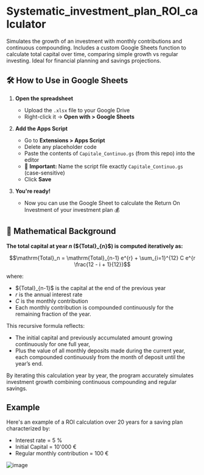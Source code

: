 # Systematic_investment_plan_ROI_calculator
Simulates the growth of an investment with monthly contributions and continuous compounding. Includes a custom Google Sheets function to calculate total capital over time, comparing simple growth vs regular investing. Ideal for financial planning and savings projections.

## 🛠️ How to Use in Google Sheets

1. **Open the spreadsheet**  
   - Upload the `.xlsx` file to your Google Drive  
   - Right-click it → **Open with > Google Sheets**

2. **Add the Apps Script**  
   - Go to **Extensions > Apps Script**  
   - Delete any placeholder code  
   - Paste the contents of `Capitale_Continuo.gs` (from this repo) into the editor  
   - 📛 **Important:** Name the script file exactly `Capitale_Continuo.gs` (case-sensitive)  
   - Click **Save**

3. **You're ready!**  
   - Now you can use the Google Sheet to calculate the Return On Investment of your investment plan 💰
  
## 🔢 Mathematical Background


**The total capital at year $n$ ($\{Total}_{n}$) is computed iteratively as:**

```math
\mathrm{Total}_n = \mathrm{Total}_{n-1} e^{r} + \sum_{i=1}^{12} C e^{r \frac{12 - i + 1}{12}}
```
where:

- $\{Total}_{n-1}$ is the capital at the end of the previous year  
- $r$ is the annual interest rate  
- $C$ is the monthly contribution   
- Each monthly contribution is compounded continuously for the remaining fraction of the year.

This recursive formula reflects:

- The initial capital and previously accumulated amount growing continuously for one full year,  
- Plus the value of all monthly deposits made during the current year, each compounded continuously from the month of deposit until the year’s end.

By iterating this calculation year by year, the program accurately simulates investment growth combining continuous compounding and regular savings.

## Example

Here's an example of a ROI calculation over 20 years for a saving plan characterized by:
- Interest rate = 5 %
- Initial Capital = 10'000 €
- Regular monthly contribution = 100 €

![image](https://github.com/user-attachments/assets/54342f4f-9426-45c1-b035-e2368e73f41d)


